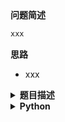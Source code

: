 <!-- Tag:  -->

<summary><b>问题简述</b></summary>

```txt
xxx
```

<summary><b>思路</b></summary>

- xxx

<details><summary><b>题目描述</b></summary>

```txt
```

<!-- <div align="center"><img src="../../../_assets/xxx.png" height="300" /></div> -->

</details>


<details><summary><b>Python</b></summary>

```python
```

</details>

